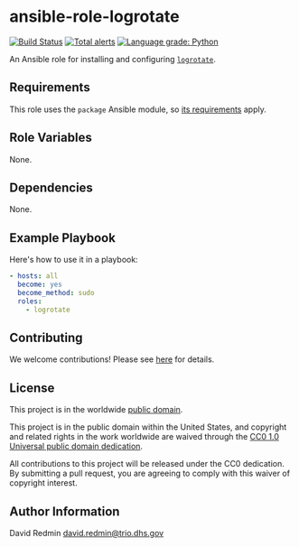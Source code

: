 # ansible-role-logrotate #

[![Build Status](https://travis-ci.com/cisagov/ansible-role-logrotate.svg?branch=develop)](https://travis-ci.com/cisagov/ansible-role-logrotate)
[![Total alerts](https://img.shields.io/lgtm/alerts/g/cisagov/ansible-role-logrotate.svg?logo=lgtm&logoWidth=18)](https://lgtm.com/projects/g/cisagov/ansible-role-logrotate/alerts/)
[![Language grade: Python](https://img.shields.io/lgtm/grade/python/g/cisagov/ansible-role-logrotate.svg?logo=lgtm&logoWidth=18)](https://lgtm.com/projects/g/cisagov/ansible-role-logrotate/context:python)

An Ansible role for installing and configuring
[`logrotate`](https://github.com/logrotate/logrotate).

## Requirements ##

This role uses the `package` Ansible module, so [its
requirements](https://docs.ansible.com/ansible/latest/modules/package_module.html#requirements)
apply.

## Role Variables ##

None.

## Dependencies ##

None.

## Example Playbook ##

Here's how to use it in a playbook:

```yaml
- hosts: all
  become: yes
  become_method: sudo
  roles:
    - logrotate
```

## Contributing ##

We welcome contributions!  Please see [here](CONTRIBUTING.md) for
details.

## License ##

This project is in the worldwide [public domain](LICENSE.md).

This project is in the public domain within the United States, and
copyright and related rights in the work worldwide are waived through
the [CC0 1.0 Universal public domain
dedication](https://creativecommons.org/publicdomain/zero/1.0/).

All contributions to this project will be released under the CC0
dedication. By submitting a pull request, you are agreeing to comply
with this waiver of copyright interest.

## Author Information ##

David Redmin <david.redmin@trio.dhs.gov>
